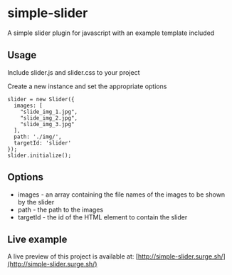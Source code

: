 # simple-slider
A simple slider plugin for javascript with an example template included

## Usage
Include slider.js and slider.css to your project

Create a new instance and set the appropriate options

    slider = new Slider({
      images: [
        "slide_img_1.jpg",
        "slide_img_2.jpg",
        "slide_img_3.jpg"
      ],
      path: './img/',
      targetId: 'slider'
    });
    slider.initialize();
    
## Options

* images - an array containing the file names of the images to be shown by the slider
* path - the path to the images
* targetId - the id of the HTML element to contain the slider

## Live example

A live preview of this project is available at:
[http://simple-slider.surge.sh/](http://simple-slider.surge.sh/)
